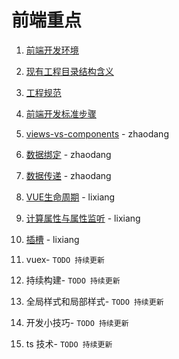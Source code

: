 # 前端重点

1. [前端开发环境](./evn.md)

2. [现有工程目录结构含义](./project-strcutre.md)

3. [工程规范](./project-style.md)

4. [前端开发标准步骤](./dev-stages.md)

5. [views-vs-components](./views-vs-components.md) - zhaodang

6. [数据绑定](./data-bind.md) - zhaodang

7. [数据传递](./data-transfer.md) - zhaodang

8. [VUE生命周期](./vue-component-life-circle.md) - lixiang

9. [计算属性与属性监听](./vue-compute-watch.md) - lixiang

10. [插槽](./vue-slot.md) - lixiang

11. vuex- `TODO 持续更新`

12. 持续构建- `TODO 持续更新`

13. 全局样式和局部样式- `TODO 持续更新`

14. 开发小技巧- `TODO 持续更新`

15. ts 技术- `TODO 持续更新`